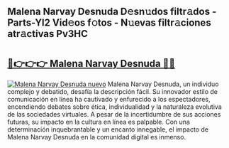 ## Malena Narvay Desnuda D𝚎sn𝚞dos filtr𝚊dos - Parts-Yl2 Vid𝚎os f𝚘tos - N𝚞evas filtr𝚊ciones atr𝚊ctivas Pv3HC

# <h2><a href="http://mb0xyfq.tromn.icu/?c=Malena+Narvay+Desnuda">🔗👉👉👉 Malena Narvay Desnuda 🔗🔗</a></h2>

[![Malena Narvay Desnuda nuevo](https://i.imgur.com/pEAQMta.gif)](http://mb0xyfq.tromn.icu/?c=Malena+Narvay+Desnuda)
Malena Narvay Desnuda, un individuo complejo y debatido, desafía la descripción fácil. Su innovador estilo de comunicación en línea ha cautivado y enfurecido a los espectadores, encendiendo debates sobre ética, individualidad y la naturaleza evolutiva de las sociedades virtuales. A pesar de la incertidumbre de sus acciones futuras, su impacto en la cultura en línea es palpable. Con una determinación inquebrantable y un encanto innegable, el impacto de Malena Narvay Desnuda en la comunidad digital es inmenso.
